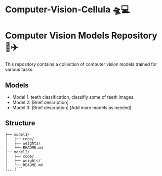 # Computer-Vision-Cellula 🛸💻

# Computer Vision Models Repository 🚀✈️

This repository contains a collection of computer vision models trained for various tasks.

## Models

- Model 1: teeth classification, classifiy some of teeth images.
- Model 2: [Brief description]
- Model 3: [Brief description]
[Add more models as needed]

## Structure
```repo/
├── model1/
│   ├── code/
│   ├── weights/
│   └── README.md
├── model2/
│   ├── code/
│   ├── weights/
│   └── README.md
[...]```
